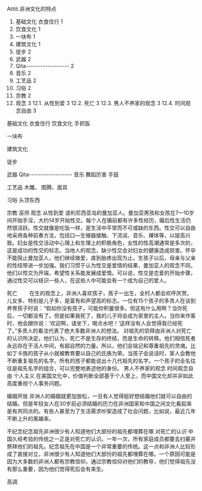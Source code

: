 Atitit.非洲文化的特点

1. 基础文化 衣食住行	1
2. 饮食文化	1
3. 一块布	1
4. 建筑文化	1
5. 徒步	2
6. 武器	2
7. Qita------------------	2
8. 音乐	2
9. 工艺品	2
10. 习俗	2
11. 宗教	2
12. 观念	3
12.1. 从性到爱	3
12.2. 死亡	3
12.3. 男人不养家的观念	3
12.4. 时间观念自由	3


基础文化 衣食住行
饮食文化
手抓饭

一块布


建筑文化

徒步

武器
Qita------------------
音乐 舞蹈厉害
手鼓

工艺品
木雕。
图腾、面具

习俗
头顶东西

宗教
巫师
观念
从性到爱
波利尼西亚岛的曼加亚人。曼加亚男孩和女孩在7—10岁间开始手淫，大约14岁开始性交。每个人在婚前都有许多性经历，婚后性生活仍然很活跃。性交就像是吃饭一样，是生活中平常而不可或缺的东西。性交可以自由地采用各种前奏方法，包括口—生殖器接触、下流话、音乐、裸体等，以提高兴致。妇女是性交活动中心理上和生理上的积极角色，女性的性高潮通常是多次的，这是成功的性交的标志。当地人的观念，缺少性交会对妇女的健康造成损害。怀孕不能阻止曼加亚人，他们继续做爱，直到胎疼出现为止。生孩子以后，母亲与父亲的性纽带进一步加强。我们习惯于认为性交是爱情的结果，曼加亚人的观念不同，他们以性交为开端，希望性关系能发展成爱情。可以说，性交是恋爱的开始步骤，通过性交可以结识一些人，在这些人中可能会有一个成为自己的爱人。

死亡
　　在生的观念上，非洲人喜欢孩子，孩子一出生，全村人都会欢呼庆贺。儿女多、特别是儿子多，是富有和声望高的标志。一位有15个孩子的多贡人在谈到养育孩子时说：“假如你没有孩子，可能你积蓄很多。但这有什么用啊？当你死后，一切都没有了。但是如果我死了，我的儿子将会成为家里的主人。当你来作客时，他会跟你说：‘欢迎啊，请坐下，喝点水吧！’这样没有人会觉得我已经死了。”多贡人的看法代表了绝大多数非洲人的想法。
对祖先的崇拜由非洲人对死亡的认识所决定。他们认为，死亡不是生存的终结，而是生命的转移。他们相信死者永远存在于活人中间，有超自然的力量。所以，他们会铭记和尊重祖先的灵魂。比如丁卡族的孩子从小就被教育要以自己的氏族为荣。当孩子会说话时，家人会教他不断重复祖先的名字。所有的孩子都能说出十几代祖先的名字。一个孩子的全名往往是祖先名字的组合，可以完整地表述他的身份。
男人不养家的观念
时间观念自由
个人主义
在美国文化中，价值判断全部基于个人至上，而中国文化却并非如此高度重视个人事务问题。

婚姻开放
非洲人的婚姻就更加放松，一旦有人觉得挺好想结婚他们就可以自由的结婚。但是年轻女人在30岁前必须结婚的历力在非洲国家和中国之间文化看起来是有共同点的。有些人甚至为了生活需求吵架造成了社会问题，比如说，最近几年不断上升的离婚率。

不纪念纪念祖先非洲很少有人知道他们大部份的祖先都埋葬在哪
对死亡的认识 中国久经考验的传统之一正是对死亡的认识。一年一次，所有家庭成员都要去扫墓并祭拜他们的祖先。纪念祖先在中国是一个非常重要的传统。这一点和非洲人比较形成了直接对立，非洲很少有人知道他们大部份的祖先都埋葬在哪。一个原因可能是因为大多数的非洲人都有宗教信仰，通过宗教信仰对他们的教导，他们觉得祖先没有那么重要，因为他们觉得死后会有来生。

高调


